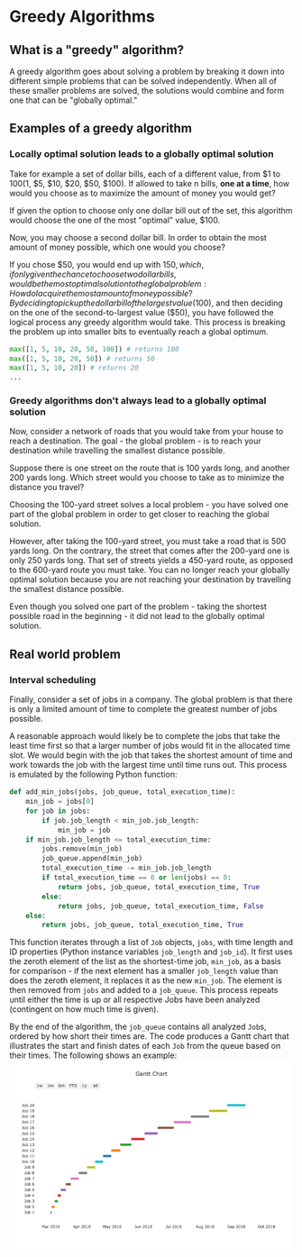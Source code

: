 # Greedy Algorithms

## What is a "greedy" algorithm?
A greedy algorithm goes about solving a problem by breaking it down into different simple problems that can be solved independently.  When all of these smaller problems are solved, the solutions would combine and form one that can be "globally optimal."

## Examples of a greedy algorithm
### Locally optimal solution leads to a globally optimal solution
Take for example a set of dollar bills, each of a different value, from $1 to $100 ($1, $5, $10, $20, $50, $100).  If allowed to take n bills, **one at a time**, how would you choose as to maximize the amount of money you would get?  

If given the option to choose only one dollar bill out of the set, this algorithm would choose the one of the most "optimal" value, $100.  

Now, you may choose a second dollar bill.  In order to obtain the most amount of money possible, which one would you choose?  

If you chose $50, you would end up with $150, which, if only given the chance to choose two dollar bills, would be the most optimal solution to the global problem:  How do I acquire the most amount of money possible?  By deciding to pick up the dollar bill of the largest value ($100), and then deciding on the one of the second-to-largest value ($50), you have followed the logical process any greedy algorithm would take. This process is breaking the problem up into smaller bits to eventually reach a global optimum.

```python
max([1, 5, 10, 20, 50, 100]) # returns 100
max([1, 5, 10, 20, 50]) # returns 50
max([1, 5, 10, 20]) # returns 20
...
```

### Greedy algorithms don't always lead to a globally optimal solution
Now, consider a network of roads that you would take from your house to reach a destination.  The goal - the global problem - is to reach your destination while travelling the smallest distance possible.  

Suppose there is one street on the route that is 100 yards long, and another 200 yards long.  Which street would you choose to take as to minimize the distance you travel?

Choosing the 100-yard street solves a local problem - you have solved one part of the global problem in order to get closer to reaching the global solution.  

However, after taking the 100-yard street, you must take a road that is 500 yards long.  On the contrary, the street that comes after the 200-yard one is only 250 yards long.  That set of streets yields a 450-yard route, as opposed to the 600-yard route you must take.  You can no longer reach your globally optimal solution because you are not reaching your destination by travelling the smallest distance possible.

Even though you solved one part of the problem - taking the shortest possible road in the beginning - it did not lead to the globally optimal solution.


## Real world problem
### Interval scheduling 
Finally, consider a set of jobs in a company.  The global problem is that there is only a limited amount of time to complete the greatest number of jobs possible.

A reasonable approach would likely be to complete the jobs that take the least time first so that a larger number of jobs would fit in the allocated time slot.  We would begin with the job that takes the shortest amount of time and work towards the job with the largest time until time runs out.  This process is emulated by the following Python function: 
```python
def add_min_jobs(jobs, job_queue, total_execution_time):
	min_job = jobs[0]
	for job in jobs:
		if job.job_length < min_job.job_length:
			min_job = job
	if min_job.job_length <= total_execution_time:
		jobs.remove(min_job)
		job_queue.append(min_job)
		total_execution_time -= min_job.job_length
		if total_execution_time == 0 or len(jobs) == 0:
			return jobs, job_queue, total_execution_time, True
		else:
			return jobs, job_queue, total_execution_time, False
	else:
		return jobs, job_queue, total_execution_time, True
```
This function iterates through a list of ```Job``` objects, ```jobs```, with time length and ID properties (Python instance variables ```job_length``` and ```job_id```).  It first uses the zeroth element of the list as the shortest-time job, ```min_job```, as a basis for comparison - if the next element has a smaller ```job_length``` value than does the zeroth element, it replaces it as the new ```min_job```.  The element is then removed from ```jobs``` and added to a ```job_queue```.  This process repeats until either the time is up or all respective Jobs have been analyzed (contingent on how much time is given).  

By the end of the algorithm, the ```job_queue``` contains all analyzed ```Job```s, ordered by how short their times are.  The code produces a Gantt chart that illustrates the start and finish dates of each ```Job``` from the queue based on their times.  The following shows an example:
![Greedy Algo Scheduling](gantt-chart-greedy-algo/greedy-algo-gantt-chart.png)
